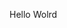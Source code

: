 Hello Wolrd














































































































































































































































































































































































































































































































